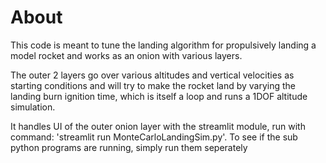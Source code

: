 # About

This code is meant to tune the landing algorithm for propulsively landing a model rocket and works as an onion with various layers.

The outer 2 layers go over various altitudes and vertical velocities as starting conditions and will try to make the rocket land by varying the landing burn ignition time, which is itself a loop and runs a 1DOF altitude simulation.

It handles UI of the outer onion layer with the streamlit module, run with command: 'streamlit run MonteCarloLandingSim.py'. To see if the sub python programs are running, simply run them seperately